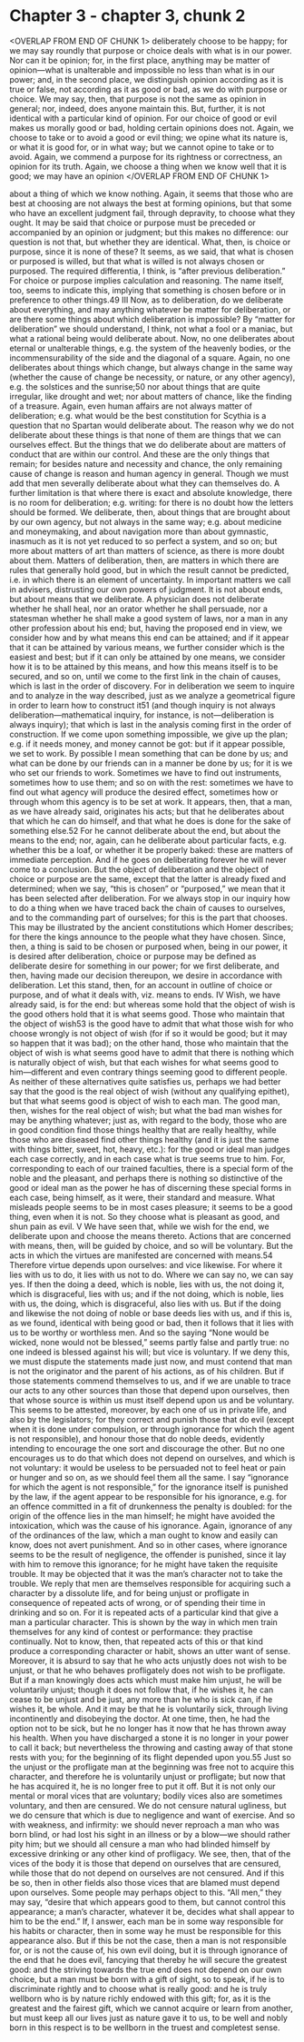 # Chapter 3 - chapter 3, chunk 2

<OVERLAP FROM END OF CHUNK 1>
deliberately choose to be happy; for we may say roundly that purpose or choice deals with what is in our power. Nor can it be opinion; for, in the first place, anything may be matter of opinion⁠—what is unalterable and impossible no less than what is in our power; and, in the second place, we distinguish opinion according as it is true or false, not according as it as good or bad, as we do with purpose or choice. We may say, then, that purpose is not the same as opinion in general; nor, indeed, does anyone maintain this. But, further, it is not identical with a particular kind of opinion. For our choice of good or evil makes us morally good or bad, holding certain opinions does not. Again, we choose to take or to avoid a good or evil thing; we opine what its nature is, or what it is good for, or in what way; but we cannot opine to take or to avoid. Again, we commend a purpose for its rightness or correctness, an opinion for its truth. Again, we choose a thing when we know well that it is good; we may have an opinion
</OVERLAP FROM END OF CHUNK 1>

about a thing of which we know nothing. Again, it seems that those who are best at choosing are not always the best at forming opinions, but that some who have an excellent judgment fail, through depravity, to choose what they ought. It may be said that choice or purpose must be preceded or accompanied by an opinion or judgment; but this makes no difference: our question is not that, but whether they are identical. What, then, is choice or purpose, since it is none of these? It seems, as we said, that what is chosen or purposed is willed, but that what is willed is not always chosen or purposed. The required differentia, I think, is “after previous deliberation.” For choice or purpose implies calculation and reasoning. The name itself, too, seems to indicate this, implying that something is chosen before or in preference to other things.49 III Now, as to deliberation, do we deliberate about everything, and may anything whatever be matter for deliberation, or are there some things about which deliberation is impossible? By “matter for deliberation” we should understand, I think, not what a fool or a maniac, but what a rational being would deliberate about. Now, no one deliberates about eternal or unalterable things, e.g. the system of the heavenly bodies, or the incommensurability of the side and the diagonal of a square. Again, no one deliberates about things which change, but always change in the same way (whether the cause of change be necessity, or nature, or any other agency), e.g. the solstices and the sunrise;50 nor about things that are quite irregular, like drought and wet; nor about matters of chance, like the finding of a treasure. Again, even human affairs are not always matter of deliberation; e.g. what would be the best constitution for Scythia is a question that no Spartan would deliberate about. The reason why we do not deliberate about these things is that none of them are things that we can ourselves effect. But the things that we do deliberate about are matters of conduct that are within our control. And these are the only things that remain; for besides nature and necessity and chance, the only remaining cause of change is reason and human agency in general. Though we must add that men severally deliberate about what they can themselves do. A further limitation is that where there is exact and absolute knowledge, there is no room for deliberation; e.g. writing: for there is no doubt how the letters should be formed. We deliberate, then, about things that are brought about by our own agency, but not always in the same way; e.g. about medicine and moneymaking, and about navigation more than about gymnastic, inasmuch as it is not yet reduced to so perfect a system, and so on; but more about matters of art than matters of science, as there is more doubt about them. Matters of deliberation, then, are matters in which there are rules that generally hold good, but in which the result cannot be predicted, i.e. in which there is an element of uncertainty. In important matters we call in advisers, distrusting our own powers of judgment. It is not about ends, but about means that we deliberate. A physician does not deliberate whether he shall heal, nor an orator whether he shall persuade, nor a statesman whether he shall make a good system of laws, nor a man in any other profession about his end; but, having the proposed end in view, we consider how and by what means this end can be attained; and if it appear that it can be attained by various means, we further consider which is the easiest and best; but if it can only be attained by one means, we consider how it is to be attained by this means, and how this means itself is to be secured, and so on, until we come to the first link in the chain of causes, which is last in the order of discovery. For in deliberation we seem to inquire and to analyze in the way described, just as we analyze a geometrical figure in order to learn how to construct it51 (and though inquiry is not always deliberation⁠—mathematical inquiry, for instance, is not⁠—deliberation is always inquiry); that which is last in the analysis coming first in the order of construction. If we come upon something impossible, we give up the plan; e.g. if it needs money, and money cannot be got: but if it appear possible, we set to work. By possible I mean something that can be done by us; and what can be done by our friends can in a manner be done by us; for it is we who set our friends to work. Sometimes we have to find out instruments, sometimes how to use them; and so on with the rest: sometimes we have to find out what agency will produce the desired effect, sometimes how or through whom this agency is to be set at work. It appears, then, that a man, as we have already said, originates his acts; but that he deliberates about that which he can do himself, and that what he does is done for the sake of something else.52 For he cannot deliberate about the end, but about the means to the end; nor, again, can he deliberate about particular facts, e.g. whether this be a loaf, or whether it be properly baked: these are matters of immediate perception. And if he goes on deliberating forever he will never come to a conclusion. But the object of deliberation and the object of choice or purpose are the same, except that the latter is already fixed and determined; when we say, “this is chosen” or “purposed,” we mean that it has been selected after deliberation. For we always stop in our inquiry how to do a thing when we have traced back the chain of causes to ourselves, and to the commanding part of ourselves; for this is the part that chooses. This may be illustrated by the ancient constitutions which Homer describes; for there the kings announce to the people what they have chosen. Since, then, a thing is said to be chosen or purposed when, being in our power, it is desired after deliberation, choice or purpose may be defined as deliberate desire for something in our power; for we first deliberate, and then, having made our decision thereupon, we desire in accordance with deliberation. Let this stand, then, for an account in outline of choice or purpose, and of what it deals with, viz. means to ends. IV Wish, we have already said, is for the end: but whereas some hold that the object of wish is the good others hold that it is what seems good. Those who maintain that the object of wish53 is the good have to admit that what those wish for who choose wrongly is not object of wish (for if so it would be good; but it may so happen that it was bad); on the other hand, those who maintain that the object of wish is what seems good have to admit that there is nothing which is naturally object of wish, but that each wishes for what seems good to him⁠—different and even contrary things seeming good to different people. As neither of these alternatives quite satisfies us, perhaps we had better say that the good is the real object of wish (without any qualifying epithet), but that what seems good is object of wish to each man. The good man, then, wishes for the real object of wish; but what the bad man wishes for may be anything whatever; just as, with regard to the body, those who are in good condition find those things healthy that are really healthy, while those who are diseased find other things healthy (and it is just the same with things bitter, sweet, hot, heavy, etc.): for the good or ideal man judges each case correctly, and in each case what is true seems true to him. For, corresponding to each of our trained faculties, there is a special form of the noble and the pleasant, and perhaps there is nothing so distinctive of the good or ideal man as the power he has of discerning these special forms in each case, being himself, as it were, their standard and measure. What misleads people seems to be in most cases pleasure; it seems to be a good thing, even when it is not. So they choose what is pleasant as good, and shun pain as evil. V We have seen that, while we wish for the end, we deliberate upon and choose the means thereto. Actions that are concerned with means, then, will be guided by choice, and so will be voluntary. But the acts in which the virtues are manifested are concerned with means.54 Therefore virtue depends upon ourselves: and vice likewise. For where it lies with us to do, it lies with us not to do. Where we can say no, we can say yes. If then the doing a deed, which is noble, lies with us, the not doing it, which is disgraceful, lies with us; and if the not doing, which is noble, lies with us, the doing, which is disgraceful, also lies with us. But if the doing and likewise the not doing of noble or base deeds lies with us, and if this is, as we found, identical with being good or bad, then it follows that it lies with us to be worthy or worthless men. And so the saying “None would be wicked, none would not be blessed,” seems partly false and partly true: no one indeed is blessed against his will; but vice is voluntary. If we deny this, we must dispute the statements made just now, and must contend that man is not the originator and the parent of his actions, as of his children. But if those statements commend themselves to us, and if we are unable to trace our acts to any other sources than those that depend upon ourselves, then that whose source is within us must itself depend upon us and be voluntary. This seems to be attested, moreover, by each one of us in private life, and also by the legislators; for they correct and punish those that do evil (except when it is done under compulsion, or through ignorance for which the agent is not responsible), and honour those that do noble deeds, evidently intending to encourage the one sort and discourage the other. But no one encourages us to do that which does not depend on ourselves, and which is not voluntary: it would be useless to be persuaded not to feel heat or pain or hunger and so on, as we should feel them all the same. I say “ignorance for which the agent is not responsible,” for the ignorance itself is punished by the law, if the agent appear to be responsible for his ignorance, e.g. for an offence committed in a fit of drunkenness the penalty is doubled: for the origin of the offence lies in the man himself; he might have avoided the intoxication, which was the cause of his ignorance. Again, ignorance of any of the ordinances of the law, which a man ought to know and easily can know, does not avert punishment. And so in other cases, where ignorance seems to be the result of negligence, the offender is punished, since it lay with him to remove this ignorance; for he might have taken the requisite trouble. It may be objected that it was the man’s character not to take the trouble. We reply that men are themselves responsible for acquiring such a character by a dissolute life, and for being unjust or profligate in consequence of repeated acts of wrong, or of spending their time in drinking and so on. For it is repeated acts of a particular kind that give a man a particular character. This is shown by the way in which men train themselves for any kind of contest or performance: they practise continually. Not to know, then, that repeated acts of this or that kind produce a corresponding character or habit, shows an utter want of sense. Moreover, it is absurd to say that he who acts unjustly does not wish to be unjust, or that he who behaves profligately does not wish to be profligate. But if a man knowingly does acts which must make him unjust, he will be voluntarily unjust; though it does not follow that, if he wishes it, he can cease to be unjust and be just, any more than he who is sick can, if he wishes it, be whole. And it may be that he is voluntarily sick, through living incontinently and disobeying the doctor. At one time, then, he had the option not to be sick, but he no longer has it now that he has thrown away his health. When you have discharged a stone it is no longer in your power to call it back; but nevertheless the throwing and casting away of that stone rests with you; for the beginning of its flight depended upon you.55 Just so the unjust or the profligate man at the beginning was free not to acquire this character, and therefore he is voluntarily unjust or profligate; but now that he has acquired it, he is no longer free to put it off. But it is not only our mental or moral vices that are voluntary; bodily vices also are sometimes voluntary, and then are censured. We do not censure natural ugliness, but we do censure that which is due to negligence and want of exercise. And so with weakness, and infirmity: we should never reproach a man who was born blind, or had lost his sight in an illness or by a blow⁠—we should rather pity him; but we should all censure a man who had blinded himself by excessive drinking or any other kind of profligacy. We see, then, that of the vices of the body it is those that depend on ourselves that are censured, while those that do not depend on ourselves are not censured. And if this be so, then in other fields also those vices that are blamed must depend upon ourselves. Some people may perhaps object to this. “All men,” they may say, “desire that which appears good to them, but cannot control this appearance; a man’s character, whatever it be, decides what shall appear to him to be the end.” If, I answer, each man be in some way responsible for his habits or character, then in some way he must be responsible for this appearance also. But if this be not the case, then a man is not responsible for, or is not the cause of, his own evil doing, but it is through ignorance of the end that he does evil, fancying that thereby he will secure the greatest good: and the striving towards the true end does not depend on our own choice, but a man must be born with a gift of sight, so to speak, if he is to discriminate rightly and to choose what is really good: and he is truly wellborn who is by nature richly endowed with this gift; for, as it is the greatest and the fairest gift, which we cannot acquire or learn from another, but must keep all our lives just as nature gave it to us, to be well and nobly born in this respect is to be wellborn in the truest and completest sense.